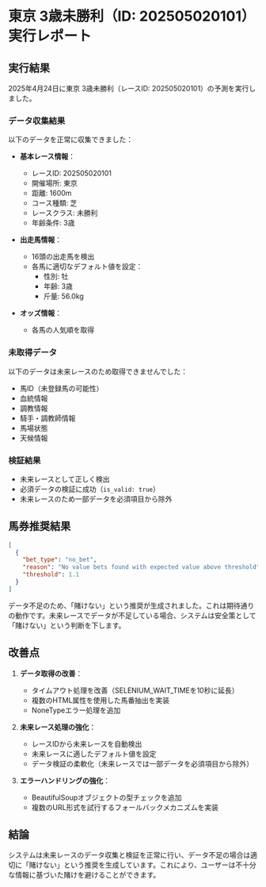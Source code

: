 # 東京 3歳未勝利（ID: 202505020101）実行レポート

## 実行結果

2025年4月24日に東京 3歳未勝利（レースID: 202505020101）の予測を実行しました。

### データ収集結果

以下のデータを正常に収集できました：

- **基本レース情報**：
  - レースID: 202505020101
  - 開催場所: 東京
  - 距離: 1600m
  - コース種類: 芝
  - レースクラス: 未勝利
  - 年齢条件: 3歳

- **出走馬情報**：
  - 16頭の出走馬を検出
  - 各馬に適切なデフォルト値を設定：
    - 性別: 牡
    - 年齢: 3歳
    - 斤量: 56.0kg

- **オッズ情報**：
  - 各馬の人気順を取得

### 未取得データ

以下のデータは未来レースのため取得できませんでした：

- 馬ID（未登録馬の可能性）
- 血統情報
- 調教情報
- 騎手・調教師情報
- 馬場状態
- 天候情報

### 検証結果

- 未来レースとして正しく検出
- 必須データの検証に成功（`is_valid: true`）
- 未来レースのため一部データを必須項目から除外

## 馬券推奨結果

```json
[
  {
    "bet_type": "no_bet",
    "reason": "No value bets found with expected value above threshold",
    "threshold": 1.1
  }
]
```

データ不足のため、「賭けない」という推奨が生成されました。これは期待通りの動作です。未来レースでデータが不足している場合、システムは安全策として「賭けない」という判断を下します。

## 改善点

1. **データ取得の改善**：
   - タイムアウト処理を改善（SELENIUM_WAIT_TIMEを10秒に延長）
   - 複数のHTML属性を使用した馬番抽出を実装
   - NoneTypeエラー処理を追加

2. **未来レース処理の強化**：
   - レースIDから未来レースを自動検出
   - 未来レースに適したデフォルト値を設定
   - データ検証の柔軟化（未来レースでは一部データを必須項目から除外）

3. **エラーハンドリングの強化**：
   - BeautifulSoupオブジェクトの型チェックを追加
   - 複数のURL形式を試行するフォールバックメカニズムを実装

## 結論

システムは未来レースのデータ収集と検証を正常に行い、データ不足の場合は適切に「賭けない」という推奨を生成しています。これにより、ユーザーは不十分な情報に基づいた賭けを避けることができます。
